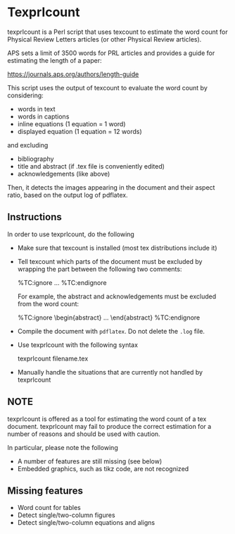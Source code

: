 Texprlcount
===========

texprlcount is a Perl script that uses texcount to estimate the word count for Physical Review Letters articles (or other Physical Review articles).

APS sets a limit of 3500 words for PRL articles and provides a guide for estimating the length of a paper:

https://journals.aps.org/authors/length-guide

This script uses the output of texcount to evaluate the word count by considering:

* words in text
* words in captions
* inline equations (1 equation = 1 word)
* displayed equation (1 equation = 12 words)

and excluding

* bibliography
* title and abstract (if .tex file is conveniently edited)
* acknowledgements (like above)

Then, it detects the images appearing in the document and their aspect ratio, based on the output log of pdflatex.

Instructions
------------
In order to use texprlcount, do the following

* Make sure that texcount is installed (most tex distributions include it)
* Tell texcount which parts of the document must be excluded by wrapping the part between the following two comments:

    %TC:ignore ... %TC:endignore
	
  For example, the abstract and acknowledgements must be excluded from the word count:
  
  	%TC:ignore
	\begin{abstract}
		...
	\end{abstract}
	%TC:endignore

* Compile the document with `pdflatex`. Do not delete the `.log` file.
* Use texprlcount with the following syntax

    texprlcount filename.tex

* Manually handle the situations that are currently not handled by texprlcount

NOTE
----

texprlcount is offered as a tool for estimating the word count of a tex document. texprlcount may fail to produce the correct estimation for a number of reasons and should be used with caution.

In particular, please note the following

* A number of features are still missing (see below)
* Embedded graphics, such as tikz code, are not recognized

Missing features
----------------
* Word count for tables
* Detect single/two-column figures
* Detect single/two-column equations and aligns